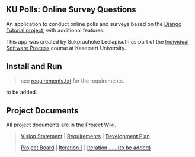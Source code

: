 ## KU Polls: Online Survey Questions 

An application to conduct online polls and surveys based
on the [Django Tutorial project][django-tutorial], with
additional features.

This app was created by Sukprachoke Leelapisuth as part of the [Individual Software Process](
https://cpske.github.io/ISP) course at Kasetsart University.

## Install and Run

> see [requirements.txt](requirements.txt) for the requirements.

to be added.

## Project Documents

All project documents are in the [Project Wiki](https://github.com/MeHappyLucky/ku-polls/wiki/Home).

> [Vision Statement](https://github.com/MeHappyLucky/ku-polls/wiki/Vision-Statement) |
[Requirements](https://github.com/MeHappyLucky/ku-polls/wiki/Requirements) |
[Development Plan](https://github.com/MeHappyLucky/ku-polls/wiki/Development-Plan)
> 
> [Project Board](https://github.com/users/MeHappyLucky/projects/1) |
[Iteration 1](https://github.com/MeHappyLucky/ku-polls/wiki/Iteration-1) |
[Iteration . . . (to be added)]() 

[django-tutorial]: https://docs.djangoproject.com/en/3.1/intro/tutorial01/
